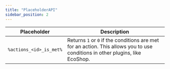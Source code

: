 ```yaml
---
title: "PlaceholderAPI"
sidebar_position: 2
---
```


| Placeholder             | Description |
|-------------------------|---|
| `%actions_<id>_is_met%` | Returns `1` or `0` if the conditions are met for an action. This allows you to use conditions in other plugins, like EcoShop. |